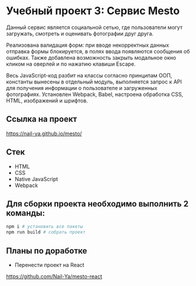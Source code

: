 # Учебный проект 3: Cервис Mesto

Данный сервис является социальной сетью, где пользователи могут загружать, смотреть и оценивать фотографии друг друга.

Реализована валидация форм: при вводе некорректных данных отправка формы блокируется, в полях ввода появляются сообщения об ошибках. Также добавлена возможность закрыть модальное окно кликом на оверлей и по нажатию клавиши Escape.

Весь JavaScript-код разбит на классы согласно принципам ООП, константы вынесены в отдельный модуль, выполняется запрос к API для получения информации о пользователе и загруженных фотографиях. Установлен Webpack, Babel, настроена обработка CSS, HTML, изображений и шрифтов.


## Ссылка на проект

https://nail-ya.github.io/mesto/


## Стек
* HTML
* CSS
* Native JavaScript
* Webpack


## Для сборки проекта необходимо выполнить 2 команды:

```bash
npm i # установить все пакеты
npm run build # собрать проект
```


## Планы по доработке
* Перенести проект на React

https://github.com/Nail-Ya/mesto-react





